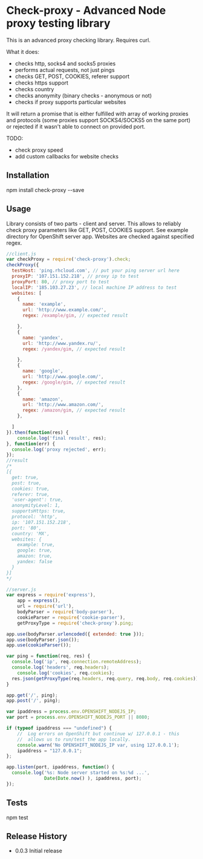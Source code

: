 # Check-proxy - Advanced Node proxy testing library

This is an advanced proxy checking library. Requires curl.

What it does:
 * checks http, socks4 and socks5 proxies
 * performs actual requests, not just pings
 * checks GET, POST, COOKIES, referer support
 * checks https support
 * checks country
 * checks anonymity (binary checks - anonymous or not)
 * checks if proxy supports particular websites

It will return a promise that is either fulfilled with array of working proxies and protocols (some proxies support SOCKS4/SOCKS5 on the same port) or rejected if it wasn't able to connect on provided port.

TODO:
 * check proxy speed
 * add custom callbacks for website checks

 ## Installation

  npm install check-proxy --save


## Usage

Library consists of two parts - client and server. This allows to reliably check proxy parameters like GET, POST, COOKIES support. See example directory for OpenShift server app. Websites are checked against specified regex.

````javascript
//client.js
var checkProxy = require('check-proxy').check;
checkProxy({
  testHost: 'ping.rhcloud.com', // put your ping server url here
  proxyIP: '107.151.152.218', // proxy ip to test
  proxyPort: 80, // proxy port to test
  localIP: '185.103.27.23', // local machine IP address to test
  websites: [
    {
      name: 'example',
      url: 'http://www.example.com/',
      regex: /example/gim, // expected result

    },
    {
      name: 'yandex',
      url: 'http://www.yandex.ru/',
      regex: /yandex/gim, // expected result

    },
    {
      name: 'google',
      url: 'http://www.google.com/',
      regex: /google/gim, // expected result
    },
    {
      name: 'amazon',
      url: 'http://www.amazon.com/',
      regex: /amazon/gim, // expected result
    },

  ]
}).then(function(res) {
	console.log('final result', res);
}, function(err) {
  console.log('proxy rejected', err);
});
//result
/*
[{
  get: true,
  post: true,
  cookies: true,
  referer: true,
  'user-agent': true,
  anonymityLevel: 1,
  supportsHttps: true,
  protocol: 'http',
  ip: '107.151.152.218',
  port: '80',
  country: 'MX',
  websites: {
    example: true,
    google: true,
    amazon: true,
    yandex: false
  }
}]
*/

````

````javascript
//server.js
var express = require('express'),
    app = express(),
    url = require('url'),
    bodyParser = require('body-parser'),
    cookieParser = require('cookie-parser'),
    getProxyType = require('check-proxy').ping;

app.use(bodyParser.urlencoded({ extended: true }));
app.use(bodyParser.json());
app.use(cookieParser());

var ping = function(req, res) {
  console.log('ip', req.connection.remoteAddress);
  console.log('headers', req.headers);
	console.log('cookies', req.cookies);
  res.json(getProxyType(req.headers, req.query, req.body, req.cookies));
}

app.get('/', ping);
app.post('/', ping);

var ipaddress = process.env.OPENSHIFT_NODEJS_IP;
var port = process.env.OPENSHIFT_NODEJS_PORT || 8080;

if (typeof ipaddress === "undefined") {
    //  Log errors on OpenShift but continue w/ 127.0.0.1 - this
    //  allows us to run/test the app locally.
    console.warn('No OPENSHIFT_NODEJS_IP var, using 127.0.0.1');
    ipaddress = "127.0.0.1";
};

app.listen(port, ipaddress, function() {
  console.log('%s: Node server started on %s:%d ...',
              Date(Date.now() ), ipaddress, port);
});
````

## Tests

  npm test

## Release History

* 0.0.3 Initial release
